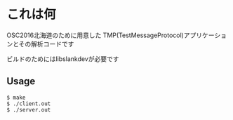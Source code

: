 
# これは何

OSC2016北海道のために用意した
TMP(TestMessageProtocol)アプリケーションとその解析コードです

ビルドのためにはlibslankdevが必要です

## Usage

```
$ make
$ ./client.out
$ ./server.out
```
